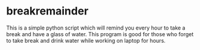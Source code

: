 # breakremainder
This is a simple python script which will remind you every hour to take a break and have a glass of water. This program is good for those who forget to take break and drink water while working on laptop for hours.
